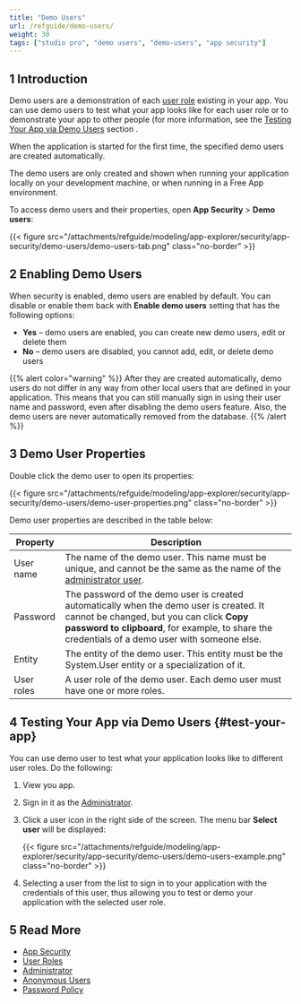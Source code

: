 ```yaml
---
title: "Demo Users"
url: /refguide/demo-users/
weight: 30
tags: ["studio pro", "demo users", "demo-users", "app security"]
---
```


## 1 Introduction

Demo users are a demonstration of each [user role](/refguide/user-roles/) existing in your app. You can use demo users to test what your app looks like for each user role or to demonstrate your app to other people (for more information, see the [Testing Your App via Demo Users](#test-your-app) section . 

When the application is started for the first time, the specified demo users are created automatically.

The demo users are only created and shown when running your application locally on your development machine, or when running in a Free App environment.

To access demo users and their properties, open **App Security** > **Demo users**:

{{< figure src="/attachments/refguide/modeling/app-explorer/security/app-security/demo-users/demo-users-tab.png" class="no-border" >}}

## 2 Enabling Demo Users

When security is enabled, demo users are enabled by default. You can disable or enable them back with **Enable demo users** setting that has the following options:

* **Yes** – demo users are enabled, you can create new demo users, edit or delete them
* **No** – demo users are disabled, you cannot add, edit, or delete demo users

{{% alert color="warning" %}}
After they are created automatically, demo users do not differ in any way from other local users that are defined in your application. This means that you can still manually sign in using their user name and password, even after disabling the demo users feature. Also, the demo users are never automatically removed from the database.
{{% /alert %}}

## 3 Demo User Properties

Double click the demo user to open its properties:

{{< figure src="/attachments/refguide/modeling/app-explorer/security/app-security/demo-users/demo-user-properties.png" class="no-border" >}}

Demo user properties are described in the table below:

| Property   | Description                                                  |
| ---------- | ------------------------------------------------------------ |
| User name  | The name of the demo user. This name must be unique, and cannot be the same as the name of the [administrator user](/refguide/administrator/). |
| Password   | The password of the demo user is created automatically when the demo user is created. It cannot be changed, but you can click **Copy password to clipboard**, for example, to share the credentials of a demo user with someone else. |
| Entity     | The entity of the demo user. This entity must be the System.User entity or a specialization of it. |
| User roles | A user role of the demo user. Each demo user must have one or more roles. |

## 4 Testing Your App via Demo Users {#test-your-app}

You can use demo user to test what your application looks like to different user roles. Do the following:

1. View you app.
2. Sign in it as the [Administrator](/refguide/administrator/).
3. Click a user icon in the right side of the screen. The menu bar **Select user** will be displayed: 

    {{< figure src="/attachments/refguide/modeling/app-explorer/security/app-security/demo-users/demo-users-example.png" class="no-border" >}}

4. Selecting a user from the list to sign in to your application with the credentials of this user, thus allowing you to test or demo your application with the selected user role.

## 5 Read More

* [App Security](/refguide/app-security/)
* [User Roles](/refguide/user-roles/)
* [Administrator](/refguide/administrator/)
* [Anonymous Users](/refguide/anonymous-users/)
* [Password Policy](/refguide/password-policy/)

